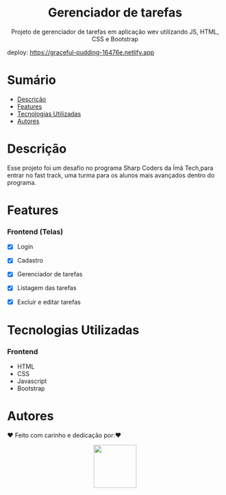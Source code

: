 <h1 align="center"> Gerenciador de tarefas </h1>

<p align="center">Projeto de gerenciador de tarefas em aplicação wev utilizando JS, HTML, CSS e Bootstrap</p>


deploy: https://graceful-pudding-16476e.netlify.app

# Sumário

- [Descrição](#Descrição)
- [Features](#Features)
- [Tecnologias Utilizadas](#Tecnologias-Utilizadas)
- [Autores](#Autores)

# Descrição

Esse projeto foi um desafio no programa Sharp Coders da Ímã Tech,para entrar no fast track, uma turma para os alunos mais avançados dentro do programa. 

# Features

### Frontend (Telas)

- [x] Login
- [x] Cadastro
- [x] Gerenciador de tarefas
- [x] Listagem das tarefas
- [x] Excluir e editar tarefas



# Tecnologias Utilizadas

### Frontend

- HTML
- CSS
- Javascript
- Bootstrap



# Autores

❤️ Feito com carinho e dedicação por:❤️ 


<div align="center"><img src="https://avatars.githubusercontent.com/u/105972020?v=4" width="100px;" alt=""/></div>
